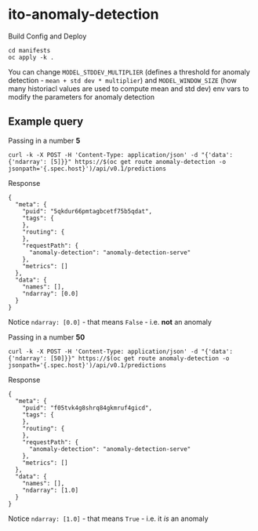 # ito-anomaly-detection

Build Config and Deploy 

```
cd manifests 
oc apply -k .
```

You can change `MODEL_STDDEV_MULTIPLIER` (defines a threshold for anomaly detection - `mean + std dev * multiplier`) and `MODEL_WINDOW_SIZE` (how many historiacl values are used to compute mean and std dev) env vars to modify the parameters for anomaly detection

## Example query

Passing in a number **5**

```
curl -k -X POST -H 'Content-Type: application/json' -d "{'data': {'ndarray': [5]}}" https://$(oc get route anomaly-detection -o jsonpath='{.spec.host}')/api/v0.1/predictions
```

Response

```
{
  "meta": {
    "puid": "5qkdur66pmtagbcetf75b5qdat",
    "tags": {
    },
    "routing": {
    },
    "requestPath": {
      "anomaly-detection": "anomaly-detection-serve"
    },
    "metrics": []
  },
  "data": {
    "names": [],
    "ndarray": [0.0]
  }
}
```

Notice `ndarray: [0.0]` - that means `False` - i.e. **not** an anomaly

Passing in a number **50**

```
curl -k -X POST -H 'Content-Type: application/json' -d "{'data': {'ndarray': [50]}}" https://$(oc get route anomaly-detection -o jsonpath='{.spec.host}')/api/v0.1/predictions
```

Response

```
{
  "meta": {
    "puid": "f05tvk4g8shrq84gkmruf4gicd",
    "tags": {
    },
    "routing": {
    },
    "requestPath": {
      "anomaly-detection": "anomaly-detection-serve"
    },
    "metrics": []
  },
  "data": {
    "names": [],
    "ndarray": [1.0]
  }
}
```

Notice `ndarray: [1.0]` - that means `True` - i.e. it *is* an anomaly